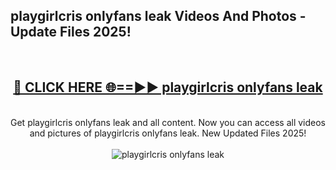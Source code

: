 <h2>playgirlcris onlyfans leak Videos And Photos - Update Files 2025!</h2>
<br>
<div align="center">
<h2><a href="https://linkcuts.com/hfmhzwbr" rel="nofollow">🔴 CLICK HERE 🌐==►► playgirlcris onlyfans leak</a></h2>
<br>
Get playgirlcris onlyfans leak and all content. Now you can access all videos and pictures of playgirlcris onlyfans leak. New Updated Files 2025!
<br>
<br>
<a href="https://linkcuts.com/hfmhzwbr" rel="nofollow" data-target="animated-image.originalLink"><img src="https://i.ibb.co.com/WyWwxjT/player-gif2.gif" alt="playgirlcris onlyfans leak" style="max-width: 100%; display: inline-block;" data-target="animated-image.originalImage"></a>
</div>
<br>
